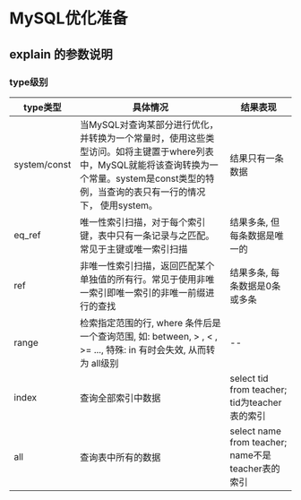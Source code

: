 # MySQL优化准备

## explain 的参数说明



### type级别

 type类型 | 具体情况 | 结果表现 
-|-|-
system/const|当MySQL对查询某部分进行优化，并转换为一个常量时，使用这些类型访问。如将主键置于where列表中，MySQL就能将该查询转换为一个常量。system是const类型的特例，当查询的表只有一行的情况下， 使用system。 | 结果只有一条数据
eq_ref | 唯一性索引扫描，对于每个索引键，表中只有一条记录与之匹配。常见于主键或唯一索引扫描 | 结果多条, 但每条数据是唯一的
ref | 非唯一性索引扫描，返回匹配某个单独值的所有行。常见于使用非唯一索引即唯一索引的非唯一前缀进行的查找 | 结果多条, 每条数据是0条或多条
range | 检索指定范围的行, where 条件后是一个查询范围, 如: between, > , < , >= ..., 特殊: in 有时会失效, 从而转为 all级别 |  --
index | 查询全部索引中数据 | select tid from teacher; tid为teacher表的索引
all | 查询表中所有的数据 | select name from teacher; name不是teacher表的索引
